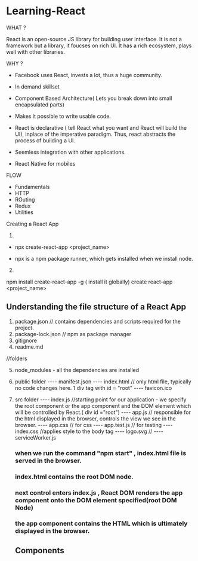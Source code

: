 # Learning-React

WHAT ?

React is an open-source JS library for building user interface. It is not a framework but a library, it foucses on rich UI. 
It has a rich ecosystem, plays well with other libraries.



WHY ?

 - Facebook uses React, invests a lot, thus a huge community.
 - In demand skillset

 - Component Based Architecture( Lets you break down into small encapsulated parts)
 - Makes it possible to write usable code.
 - React is declarative ( tell React what you want and React will build the UI), inplace of the imperative paradigm. Thus, react abstracts the process of building a UI.
 - Seemless integration with other applications.
 - React Native for mobiles

 FLOW 

 - Fundamentals
 - HTTP
 - ROuting
 - Redux
 - Utilities

 Creating a React App

 1. 
 - npx create-react-app <project_name>

 - npx is a npm package runner, which gets installed when we install node. 

 2. 

 npm install create-react-app -g ( install it globally)
 create react-app <project_name>

 ## Understanding the file structure of a React App

 1. package.json   // contains dependencies and scripts required for the project.
 2. package-lock.json // npm as package manager
 3. gitignore
 4. readme.md

 //folders

 5. node_modules - all the dependencies are installed

 6. public folder
    ---- manifest.json
    ---- index.html // only html file, typically no code changes here. 1 div tag with id = "root"
    ---- favicon.ico
7. src folder
    ---- index.js //starting point for our application - we specify the root component or the app component and the DOM element which will be controlled by React.( div id ="root")
    ---- app.js // responsible for the html displayed in the browser, controls the view we see in the browser.
    ---- app.css // for css
    ---- app.test.js // for testing
    ---- index.css //applies style to the body tag
    ---- logo.svg //
    ---- serviceWorker.js

    ### when we run the command "npm start" , index.html file is served in the browser. 
    ### index.html contains the root DOM node. 
    ### next control enters index.js , React DOM renders the app component onto the DOM element specified(root DOM Node)
    ### the app component contains the HTML which is ultimately displayed in the browser.

    ## Components
 


    











